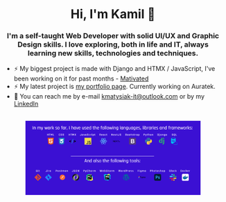 
<div align="center">
  <h1>Hi, I'm Kamil 👋</h1>
  <h3>
  I'm a self-taught Web Developer with solid UI/UX and Graphic Design skills. I love exploring, both in life and IT, always learning new skills, technologies and techniques. 
  </h3>
</div>

- ⚡ My biggest project is made with Django and HTMX / JavaScript, I've been working on it for past months - [Mativated](https://github.com/g4n3sha5/MATIVATED_dev)
- ⚡ My latest project is [my portfolio page](https://www.kamilmatysiak.pl/). Currently working on Auratek.
- 💬 You can reach me by e-mail kmatysiak-it@outlook.com or by my [LinkedIn](https://www.linkedin.com/in/kamilmatysiak/)

<br>
<div align="center">
  <img src="/technologies.png" width="80%"/>

</div>
